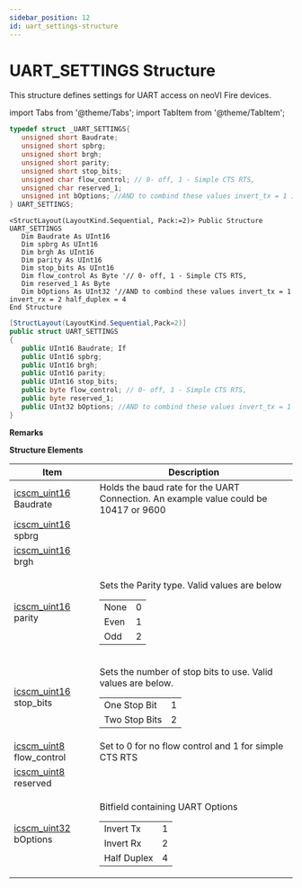 ```yaml
---
sidebar_position: 12
id: uart_settings-structure
---
```


# UART_SETTINGS Structure

This structure defines settings for UART access on neoVI Fire devices.

import Tabs from '@theme/Tabs';
import TabItem from '@theme/TabItem';

<Tabs>
<TabItem value="cpp" label="C/C++ Declare" default>

```cpp
typedef struct _UART_SETTINGS{
   unsigned short Baudrate;
   unsigned short spbrg;
   unsigned short brgh;
   unsigned short parity;
   unsigned short stop_bits;
   unsigned char flow_control; // 0- off, 1 - Simple CTS RTS,
   unsigned char reserved_1;
   unsigned int bOptions; //AND to combind these values invert_tx = 1 invert_rx = 2 half_duplex = 4
} UART_SETTINGS;
```
</TabItem>

<TabItem value="vbnet" label="Visual Basic .NET Declare">

```visual-basic
<StructLayout(LayoutKind.Sequential, Pack:=2)> Public Structure UART_SETTINGS
   Dim Baudrate As UInt16
   Dim spbrg As UInt16
   Dim brgh As UInt16
   Dim parity As UInt16
   Dim stop_bits As UInt16
   Dim flow_control As Byte '// 0- off, 1 - Simple CTS RTS,
   Dim reserved_1 As Byte
   Dim bOptions As UInt32 '//AND to combind these values invert_tx = 1 invert_rx = 2 half_duplex = 4
End Structure
```
</TabItem>

<TabItem value="c#" label="C# Declare">

```csharp
[StructLayout(LayoutKind.Sequential,Pack=2)]
public struct UART_SETTINGS
{
   public UInt16 Baudrate; If
   public UInt16 spbrg;
   public UInt16 brgh;
   public UInt16 parity;
   public UInt16 stop_bits;
   public byte flow_control; // 0- off, 1 - Simple CTS RTS,
   public byte reserved_1;
   public UInt32 bOptions; //AND to combind these values invert_tx = 1 invert_rx = 2 half_duplex = 4
}
```
</TabItem>
</Tabs>

**Remarks**

**Structure Elements**

| Item                                                        | Description                                                                                                                                                                                                                                         |
| ----------------------------------------------------------- | --------------------------------------------------------------------------------------------------------------------------------------------------------------------------------------------------------------------------------------------------- |
| [icscm\_uint16](../intrepid-api-data-types) Baudrate        | Holds the baud rate for the UART Connection. An example value could be 10417 or 9600                                                                                                                                                                |
| [icscm\_uint16](../intrepid-api-data-types) spbrg           |                                                                                                                                                                                                                                                     |
| [icscm\_uint16](../intrepid-api-data-types) brgh            |                                                                                                                                                                                                                                                     |
| [icscm\_uint16](../intrepid-api-data-types) parity          | <p>Sets the Parity type. Valid values are below</p><table><thead></thead><tbody><tr><td>None</td><td>0</td></tr><tr><td>Even</td><td>1</td></tr><tr><td>Odd</td><td>2</td></tr></tbody></table>                                                     |
| [icscm\_uint16](../intrepid-api-data-types) stop\_bits      | <p>Sets the number of stop bits to use. Valid values are below.</p><table><thead></thead><tbody><tr><td>One Stop Bit</td><td>1</td></tr><tr><td>Two Stop Bits</td><td>2</td></tr></tbody></table>                                                   |
| [icscm\_uint8](../intrepid-api-data-types) flow\_control    | Set to 0 for no flow control and 1 for simple CTS RTS                                                                                                                                                                                               |
| [icscm\_uint8](../intrepid-api-data-types) reserved         |                                                                                                                                                                                                                                                     |
| [icscm\_uint32](../intrepid-api-data-types) bOptions        | <p>Bitfield containing UART Options</p><table><thead></thead><tbody><tr><td>Invert Tx</td><td>1</td></tr><tr><td>Invert Rx</td><td>2</td></tr><tr><td>Half Duplex</td><td>4</td></tr></tbody></table>                                               |
